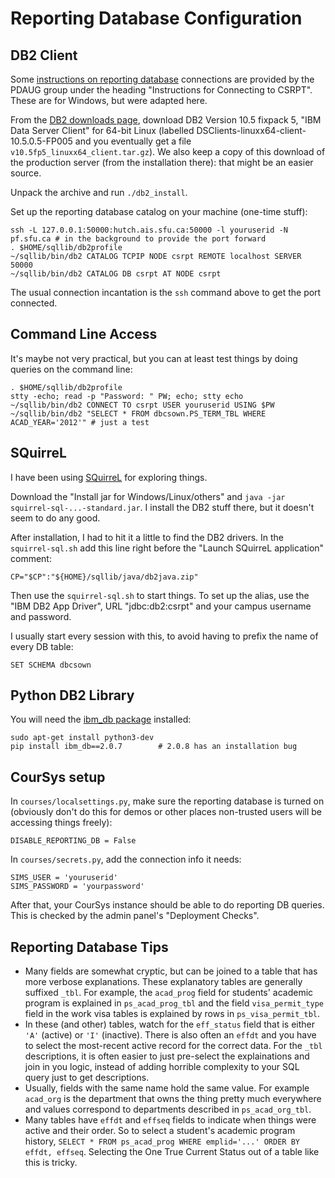 # Reporting Database Configuration

## DB2 Client

Some [instructions on reporting database](https://www.sfu.ca/irp/links/pdaug.html) connections are provided by the PDAUG group under the heading "Instructions for Connecting to CSRPT". These are for Windows, but were adapted here.

From the [DB2 downloads page](http://www-01.ibm.com/support/docview.wss?rs=71&uid=swg27007053), download
DB2 Version 10.5 fixpack 5, "IBM Data Server Client" for 64-bit Linux
(labelled DSClients-linuxx64-client-10.5.0.5-FP005 and you eventually get a file `v10.5fp5_linuxx64_client.tar.gz`).
We also keep a copy of this download of the production server (from the installation there): that might be an easier source.

Unpack the archive and run `./db2_install`.

Set up the reporting database catalog on your machine (one-time stuff):

    ssh -L 127.0.0.1:50000:hutch.ais.sfu.ca:50000 -l youruserid -N pf.sfu.ca # in the background to provide the port forward
    . $HOME/sqllib/db2profile
    ~/sqllib/bin/db2 CATALOG TCPIP NODE csrpt REMOTE localhost SERVER 50000
    ~/sqllib/bin/db2 CATALOG DB csrpt AT NODE csrpt

The usual connection incantation is the `ssh` command above to get the port connected.

## Command Line Access

It's maybe not very practical, but you can at least test things by doing queries on the command line:

    . $HOME/sqllib/db2profile
    stty -echo; read -p "Password: " PW; echo; stty echo
    ~/sqllib/bin/db2 CONNECT TO csrpt USER youruserid USING $PW
    ~/sqllib/bin/db2 "SELECT * FROM dbcsown.PS_TERM_TBL WHERE ACAD_YEAR='2012'" # just a test

## SQuirreL

I have been using [SQuirreL](http://squirrel-sql.sourceforge.net/) for exploring things.

Download the "Install jar for Windows/Linux/others" and `java -jar squirrel-sql-...-standard.jar`.
I install the DB2 stuff there, but it doesn't seem to do any good.

After installation, I had to hit it a little to find the DB2 drivers. In the `squirrel-sql.sh` add this line right before the "Launch SQuirreL application" comment:

    CP="$CP":"${HOME}/sqllib/java/db2java.zip"

Then use the `squirrel-sql.sh` to start things. To set up the alias, use the "IBM DB2 App Driver", URL "jdbc:db2:csrpt" and your campus username and password.

I usually start every session with this, to avoid having to prefix the name of every DB table:

    SET SCHEMA dbcsown

## Python DB2 Library

You will need the [ibm_db package](https://github.com/ibmdb/python-ibmdb) installed:

    sudo apt-get install python3-dev
    pip install ibm_db==2.0.7        # 2.0.8 has an installation bug

## CourSys setup

In `courses/localsettings.py`, make sure the reporting database is turned on (obviously don't do this for demos or other places non-trusted users will be accessing things freely):

    DISABLE_REPORTING_DB = False

In `courses/secrets.py`, add the connection info it needs:

    SIMS_USER = 'youruserid'
    SIMS_PASSWORD = 'yourpassword'

After that, your CourSys instance should be able to do reporting DB queries. This is checked by the admin panel's "Deployment Checks".

## Reporting Database Tips

- Many fields are somewhat cryptic, but can be joined to a table that has more verbose explanations.
 These explanatory tables are generally suffixed `_tbl`. 
 For example, the `acad_prog` field for students' academic program is explained in `ps_acad_prog_tbl` and the field `visa_permit_type` field in the work visa tables is explained by rows in `ps_visa_permit_tbl`.
- In these (and other) tables, watch for the `eff_status` field that is either `'A'` (active) or `'I'` (inactive). There is also often an `effdt` and you have to select the most-recent active record for the correct data.
 For the `_tbl` descriptions, it is often easier to just pre-select the explainations and join in you logic, instead of adding horrible complexity to your SQL query just to get descriptions.
- Usually, fields with the same name hold the same value. For example `acad_org` is the department that owns the thing pretty much everywhere and values correspond to departments described in `ps_acad_org_tbl`. 
- Many tables have `effdt` and `effseq` fields to indicate when things were active and their order.
 So to select a student's academic program history, `SELECT * FROM ps_acad_prog WHERE emplid='...' ORDER BY effdt, effseq`. Selecting the One True Current Status out of a table like this is tricky.
